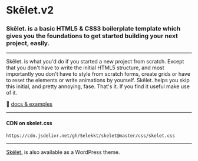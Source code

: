 # Skēlet.v2
### Skēlet. is a basic HTML5 & CSS3 boilerplate template which gives you the foundations to get started building your next project, easily.

---

Skēlet. is what you'd do if you started a new project from scratch. 
Except that you don't have to write the initial HTML5 structure, and most importantly you don't have to style from scratch forms, create grids or have to reset the elements or write animations by yourself. Skēlet. helps you skip this initial, and pretty annoying, fase. That's it. If you find it useful make use of it.

🍉 [docs & examples](https://selekkt.dk/help/skelet/docs)

---
#### CDN on skelet.css

`https://cdn.jsdelivr.net/gh/Selekkt/skelet@master/css/skelet.css`


---
[Skēlet.](https://selekkt.dk/git/wp-skelet) is also available as a WordPress theme.
